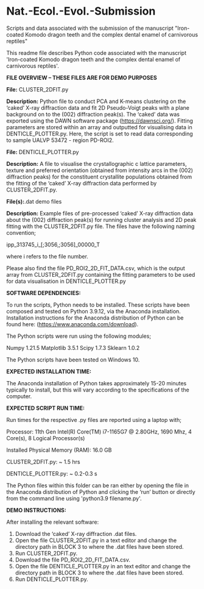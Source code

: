 # Nat.-Ecol.-Evol.-Submission
Scripts and data associated with the submission of the manuscript "Iron-coated Komodo dragon teeth and the complex dental enamel of carnivorous reptiles"

This readme file describes Python code associated with the manuscript 'Iron-coated Komodo dragon teeth and the complex dental enamel of carnivorous reptiles'.

**FILE OVERVIEW – THESE FILES ARE FOR DEMO PURPOSES**

**File:** CLUSTER_2DFIT.py

**Description:** Python file to conduct PCA and K-means clustering on the ‘caked’ X-ray diffraction data and fit 2D Pseudo-Voigt peaks with a plane background on to the (002) diffraction peak(s). The ‘caked’ data was exported using the DAWN software package (https://dawnsci.org/). Fitting parameters are stored within an array and outputted for visualising data in DENTICLE_PLOTTER.py. Here, the script is set to read data corresponding to sample UALVP 53472 - region PD-ROI2.

**File:** DENTICLE_PLOTTER.py

**Description:** A file to visualise the crystallographic c lattice parameters, texture and preferred orientation (obtained from intensity arcs in the (002) diffraction peaks) for the constituent crystallite populations obtained from the fitting of the ‘caked’ X-ray diffraction data performed by CLUSTER_2DFIT.py.

**File(s):**.dat demo files

**Description:** Example files of pre-processed ‘caked’ X-ray diffraction data about the (002) diffraction peak(s) for running cluster analysis and 2D peak fitting with the CLUSTER_2DFIT.py file. The files have the following naming convention;

ipp_313745_i_[;3056,;3056]_00000_T 

where i refers to the file number.

Please also find the file PD_ROI2_2D_FIT_DATA.csv, which is the output array from CLUSTER_2DFIT.py containing the fitting parameters to be used for data visualisation in DENTICLE_PLOTTER.py

**SOFTWARE DEPENDENCIES:**

To run the scripts, Python needs to be installed. These scripts have been composed and tested on Python 3.9.12, via the Anaconda installation. Installation instructions for the Anaconda distribution of Python can be found here: (https://www.anaconda.com/download).

The Python scripts were run using the following modules;

Numpy 1.21.5
Matplotlib 3.5.1
Scipy 1.7.3
Sklearn 1.0.2

The Python scripts have been tested on Windows 10.

**EXPECTED INSTALLATION TIME:** 

The Anaconda installation of Python takes approximately 15-20 minutes typically to install, but this will vary according to the specifications of the computer.

**EXPECTED SCRIPT RUN TIME:**

Run times for the respective .py files are reported using a laptop with; 

Processor:	11th Gen Intel(R) Core(TM) i7-1165G7 @ 2.80GHz, 1690 Mhz, 4 Core(s), 8 Logical Processor(s)

Installed Physical Memory (RAM):	16.0 GB

CLUSTER_2DFIT.py: ~ 1.5 hrs

DENTICLE_PLOTTER.py: ~ 0.2-0.3 s

The Python files within this folder can be ran either by opening the file in the Anaconda distribution of Python and clicking the ‘run’ button or directly from the command line using 'python3.9 filename.py'.

**DEMO INSTRUCTIONS:**

After installing the relevant software:
1.	Download the ‘caked’ X-ray diffraction .dat files.
2.	Open the file CLUSTER_2DFIT.py in a text editor and change the directory path in BLOCK 3 to where the .dat files have been stored.
3.	Run CLUSTER_2DFIT.py.
4.	Download the file PD_ROI2_2D_FIT_DATA.csv.
5.	Open the file DENTICLE_PLOTTER.py in an text editor and change the directory path in BLOCK 3 to where the .dat files have been stored.
6.	Run DENTICLE_PLOTTER.py.
